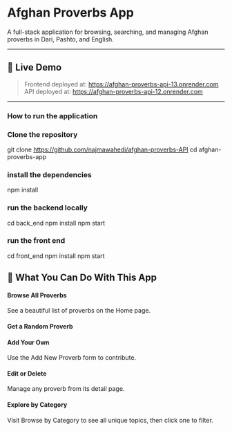 # Afghan Proverbs App

A full-stack application for browsing, searching, and managing Afghan proverbs in Dari, Pashto, and English.

---

## 🔗 Live Demo

> Frontend deployed at: https://afghan-proverbs-api-13.onrender.com
> API deployed at: https://afghan-proverbs-api-12.onrender.com

---

### How to run the application

### Clone the repository

git clone https://github.com/najmawahedi/afghan-proverbs-API
cd afghan-proverbs-app

### install the dependencies
 npm install

### run the backend locally
 cd back_end
 npm install
 npm start

### run the front end
  cd front_end
  npm install
  npm start



## 🎯 What You Can Do With This App
#### Browse All Proverbs
See a beautiful list of proverbs on the Home page.

#### Get a Random Proverb

#### Add Your Own
Use the Add New Proverb form to contribute.

#### Edit or Delete
Manage any proverb from its detail page.

#### Explore by Category
Visit Browse by Category to see all unique topics, then click one to filter.
